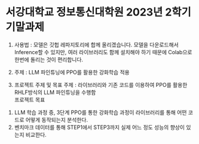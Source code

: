 # 서강대학교 정보통신대학원 2023년 2학기 기말과제

1. 사용법 : 
모델은 깃헙 레파지토리에 합께 올리겠습니다.
모델을 다운로드해서 Inference할 수 있지만, 여러 라이브러리도 함께 설치해야 하기 때문에 Colab으로 한번에 돌리는 것이 편리합니다.

2. 주제 :
LLM 파인튜닝에 PPO를 활용한 강화학습 적용

3. 프로젝트 주제 및 목표
주제 : 라이브러리와 기존 코드를 이용하여 PPO를 활용한 RHLF방식의 LLM 파인튜닝을 수행함  
프로젝트 목표
1) LLM 학습 과정 중, 3단계 PPO를 통한 강화학습 과정이 라이브러리를 통해 어떤 코드로 어떻게 동작되는지 분석한다.
2) 벤치마크 데이터를 통해 STEP1에서 STEP3까지 실제 어느 정도 성능의 향상이 있는지 비교한다.



